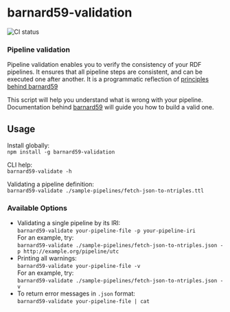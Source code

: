 # barnard59-validation
![CI status](https://github.com/zazuko/barnard59-validation/workflows/Node.js%20CI/badge.svg)


### Pipeline validation

Pipeline validation enables you to verify the consistency of your RDF pipelines. It ensures that all pipeline steps are consistent, and can be executed one after another.
It is a programmatic reflection of [principles behind barnard59](https://github.com/zazuko/barnard59/wiki/Validation)

This script will help you understand what is wrong with your pipeline. Documentation behind [barnard59](https://github.com/zazuko/barnard59) will guide you how to build a valid one.

## Usage

Install globally:  
`npm install -g barnard59-validation`

CLI help:  
`barnard59-validate -h`

Validating a pipeline definition:  
`barnard59-validate ./sample-pipelines/fetch-json-to-ntriples.ttl`

### Available Options

* Validating a single pipeline by its IRI:  
    `barnard59-validate your-pipeline-file -p your-pipeline-iri`  
    For an example, try:  
    `barnard59-validate ./sample-pipelines/fetch-json-to-ntriples.json -p http://example.org/pipeline/utc`
* Printing all warnings:  
    `barnard59-validate your-pipeline-file -v`  
    For an example, try:  
    `barnard59-validate ./sample-pipelines/fetch-json-to-ntriples.json -v`
* To return error messages in `.json` format:  
    `barnard59-validate your-pipeline-file | cat`
